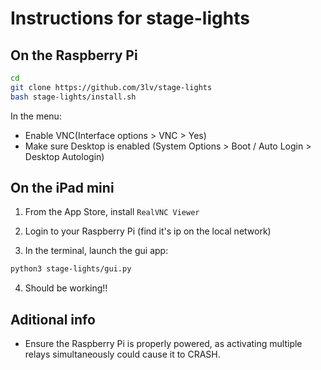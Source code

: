 # Instructions for stage-lights

## On the Raspberry Pi

```bash
cd
git clone https://github.com/3lv/stage-lights
bash stage-lights/install.sh
```
In the menu:
- Enable VNC(Interface options > VNC > Yes)
- Make sure Desktop is enabled (System Options > Boot / Auto Login > Desktop Autologin)


## On the iPad mini

1. From the App Store, install `RealVNC Viewer`

2. Login to your Raspberry Pi (find it's ip on the local network)

3. In the terminal, launch the gui app:

```bash
python3 stage-lights/gui.py
```

4. Should be working!!

## Aditional info

- Ensure the Raspberry Pi is properly powered, as activating multiple relays simultaneously could cause it to CRASH.
